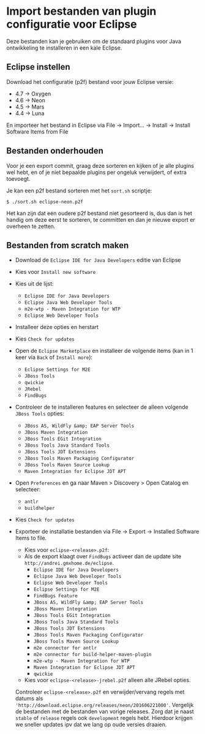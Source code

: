 # Import bestanden van plugin configuratie voor Eclipse

Deze bestanden kan je gebruiken om de standaard plugins voor Java
ontwikkeling te installeren in een kale Eclipse.

## Eclipse instellen

Download het configuratie (p2f) bestand voor jouw Eclipse versie:

- 4.7 -> Oxygen
- 4.6 -> Neon
- 4.5 -> Mars
- 4.4 -> Luna

En importeer het bestand in Eclipse via File -> Import... -> Install -> Install Software Items from File

## Bestanden onderhouden

Voor je een export commit, graag deze sorteren en kijken of je alle
plugins wel hebt, en of je niet bepaalde plugins per ongeluk
verwijdert, of extra toevoegt.

Je kan een p2f bestand sorteren met het `sort.sh` scriptje:

```
$ ./sort.sh eclipse-neon.p2f
```

Het kan zijn dat een oudere p2f bestand niet gesorteerd is, dus dan is
het handig om deze eerst te sorteren, te committen en dan je nieuwe
export er overheen te zetten.


## Bestanden from scratch maken

- Download de `Eclipse IDE for Java Developers` editie van Eclipse
- Kies voor `Install new software`
- Kies uit de lijst:
  - `Eclipse IDE for Java Developers`
  - `Eclipse Java Web Developer Tools`
  - `m2e-wtp - Maven Integration for WTP`
  - `Eclipse Web Developer Tools`
- Installeer deze opties en herstart
- Kies `Check for updates`
- Open de `Eclipse Marketplace` en installeer de volgende items (kan in 1 keer via `Back` of `Install more`):
  - `Eclipse Settings for M2E`
  - `JBoss Tools`
  - `qwickie`
  - `JRebel`
  - `FindBugs`
- Controleer de te installeren features en selecteer de alleen volgende `JBoss Tools` opties:
  - `JBoss AS, WildFly &amp; EAP Server Tools`
  - `JBoss Maven Integration`
  - `JBoss Tools EGit Integration`
  - `JBoss Tools Java Standard Tools`
  - `JBoss Tools JDT Extensions`
  - `JBoss Tools Maven Packaging Configurator`
  - `JBoss Tools Maven Source Lookup`
  - `Maven Integration for Eclipse JDT APT`
- Open `Preferences` en ga naar Maven > Discovery > Open Catalog en selecteer:
  - `antlr`
  - `buildhelper`
- Kies `Check for updates`
- Exporteer de installatie bestanden via File -> Export -> Installed Software Items to file.
  - Kies voor `eclipse-<release>.p2f`: 
  - Als de export klaagt over `FindBugs` activeer dan de update site `http://andrei.gmxhome.de/eclipse`.
    - `Eclipse IDE for Java Developers`
    - `Eclipse Java Web Developer Tools`
    - `Eclipse Web Developer Tools`
    - `Eclipse Settings for M2E`
    - `FindBugs Feature`
    - `JBoss AS, WildFly &amp; EAP Server Tools`
    - `JBoss Maven Integration`
    - `JBoss Tools EGit Integration`
    - `JBoss Tools Java Standard Tools`
    - `JBoss Tools JDT Extensions`
    - `JBoss Tools Maven Packaging Configurator`
    - `JBoss Tools Maven Source Lookup`
    - `m2e connector for antlr`
    - `m2e connector for build-helper-maven-plugin`
    - `m2e-wtp - Maven Integration for WTP`
    - `Maven Integration for Eclipse JDT APT`
    - `qwickie`
  - Kies voor `eclipse-<release>-jrebel.p2f` alleen alle JRebel opties.

  Controleer `eclipse-<release>.p2f` en verwijder/vervang regels met datums als `'http://download.eclipse.org/releases/neon/201606221000'`. Vergelijk de bestanden met de bestanden van vorige releases. Zorg dat je naast `stable` of `release` regels ook `development` regels hebt. Hierdoor krijgen we sneller updates ipv dat we lang op oude versies draaien.

